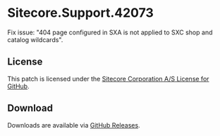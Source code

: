 # Sitecore.Support.42073
Fix issue: &quot;404 page configured in SXA is not applied to SXC shop and catalog wildcards&quot;.

## License  
This patch is licensed under the [Sitecore Corporation A/S License for GitHub](https://github.com/sitecoresupport/Sitecore.Support.42073/blob/master/LICENSE).  

## Download  
Downloads are available via [GitHub Releases](https://github.com/sitecoresupport/Sitecore.Support.42073/releases).  
